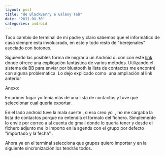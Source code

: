 ```yaml
---
layout: post
title: "de BlackBerry a Galaxy Tab"
date: "2011-08-30"
categories: android
---
```


Toco cambio de terminal de mi padre y claro sabemos que el informático de casa siempre esta involucrado, en este y todo resto de "berejenales" asociado con botones.

Siguiendo las posibles forma de migrar a un Android di con con este [link](https://www.elandroidelibre.com/2011/02/la-solucion-completa-para-exportar-tus-contactos-de-nokia-o-blackberry-a-android.html "La solución completa para exportar tus contactos de Nokia o Blackberry a Android") donde ofrece una explicación fantástica de varios métodos. Utilizando el sistema de BB para enviar por bluetooth la lista de contactos me encontré con alguna problemática. Lo dejo explicado como  una ampliación al link anterior

Anexo:

En primer lugar yo tenia más de una lista de contactos y tuve que seleccionar cual quería exportar.

En el lado android tuve la mala suerte , o eso creo yo  , no me cargaba la lista de contactos porque no entendía el formato del fichero. Simplemente lo envié por correo a al cuenta de gmail donde lo quería tener y desde el fichero adjunto me lo importo en la agenda con el grupo por defecto "importado y la fecha" .

Ahora ya en el terminal selecciona que grupos quiero importar y en la siguiente sincronización los tendrás todos.
